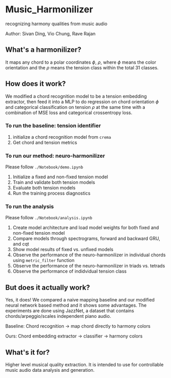 # Music_Harmonilizer
recognizing harmony qualities from music audio

Author: Sivan Ding, Vio Chung, Rave Rajan

## What's a harmonilizer?
It maps any chord to a polar coordinates $\phi$, $\rho$, where $\phi$ means the color orientation and the $\rho$ means the tension class within the total 31 classes.

## How does it work?
We modified a chord recognition model to be a tension embedding extractor, then feed it into a MLP to do regression on chord 
orientation $\phi$ and categorical classification on tension $\rho$ at the same time with a combination of 
MSE loss and categorical crossentropy loss.

### To run the baseline: tension identifier
1. initialize a chord recognition model from `crema`
2. Get chord and tension metrics

### To run our method: neuro-harmonilizer
Please follow `./Notebook/demo.ipynb`
1. Initialize a fixed and non-fixed tension model
2. Train and validate both tension models
3. Evaluate both tension models
4. Run the training process diagnostics 

### To run the analysis
Please follow `./Notebook/analysis.ipynb`
1. Create model architecture and load model weights for both fixed and non-fixed tension model
2. Compare models through spectrograms, forward and backward GRU, and cqt
3. Show model results of fixed vs. unfixed models
4. Observe the performance of the neuro-harmonilizer in individual chords using `metric_filter` function
5. Observe the performance of the neuro-harmonilizer in triads vs. tetrads
6. Observe the performance of indidvidual tension class

## But does it actually work?
Yes, it does! We compared a naive mapping baseline and our modified neural network based method and it shows some advantages.
The experiments are done using JazzNet, a dataset that contains chords/arpeggio/scales independent piano audio. 

Baseline: Chord recognition -> map chord directly to harmony colors

Ours: Chord embedding extractor -> classifier -> harmony colors

## What's it for?
Higher level musical quality extraction. It is intended to use for controllable music audio data analysis and generation.

